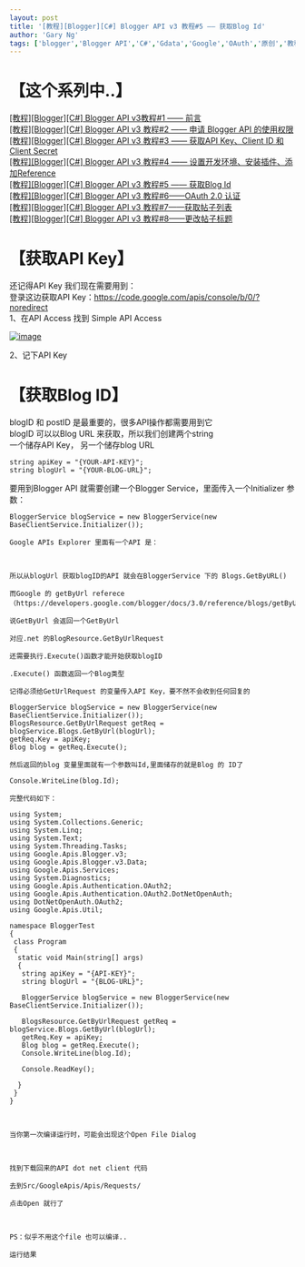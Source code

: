 ```yaml
---
layout: post
title: '[教程][Blogger][C#] Blogger API v3 教程#5 —— 获取Blog Id'
author: 'Gary Ng'
tags: ['blogger','Blogger API','C#','Gdata','Google','OAuth','原创','教程']
---
```


# 【这个系列中..】

[[教程][Blogger][C\#] Blogger API v3教程\#1 ——
前言](http://garyngzhongbo.blogspot.com/2013/10/bloggerc-blogger-api-v31.html)  
 [[教程][Blogger][C\#] Blogger API v3 教程\#2 —— 申请 Blogger API
的使用权限](http://garyngzhongbo.blogspot.com/2013/10/bloggerc-blogger-api-v3-2-blogger-api.html)  
 [[教程][Blogger][C\#] Blogger API v3 教程\#3 —— 获取API Key、Client ID
和 Client
Secret](http://garyngzhongbo.blogspot.com/2013/10/bloggerc-blogger-api-v3-3-api-keyclient.html)  
 [[教程][Blogger][C\#] Blogger API v3 教程\#4 ——
设置开发环境、安装插件、添加Reference](http://garyngzhongbo.blogspot.com/2013/10/bloggerc-blogger-api-v3-4-reference.html)  
 [[教程][Blogger][C\#] Blogger API v3 教程\#5 —— 获取Blog
Id](http://garyngzhongbo.blogspot.com/2013/10/bloggerc-blogger-api-v3-5-blog-id.html)  
 [[教程][Blogger][C\#] Blogger API v3 教程\#6——OAuth 2.0
认证](http://garyngzhongbo.blogspot.com/2013/10/bloggerc-blogger-api-v3-6oauth-20.html)  
 [[教程][Blogger][C\#] Blogger API v3
教程\#7——获取帖子列表](http://garyngzhongbo.blogspot.com/2013/10/bloggerc-blogger-api-v3-7.html)  
 [[教程][Blogger][C\#] Blogger API v3
教程\#8——更改帖子标题](http://garyngzhongbo.blogspot.com/2013/10/bloggerc-blogger-api-v3-8.html)  
  

# 【获取API Key】

还记得API Key 我们现在需要用到：  
 登录这边获取API
Key：<https://code.google.com/apis/console/b/0/?noredirect>  
 1、在API Access 找到 Simple API Access  

[![image](http://lh6.ggpht.com/-Bkim7AjL0ic/UldGGxb__WI/AAAAAAAAFCo/3ZEMsKoKyaA/image_thumb%25255B1%25255D.png?imgmax=800 "image")](http://lh6.ggpht.com/-px10YytHTG8/UldGGdkV_vI/AAAAAAAAFCg/NNQ5_debJqE/s1600-h/image%25255B5%25255D.png)  
  
 2、记下API Key  
  

# 【获取Blog ID】

blogID 和 postID 是最重要的，很多API操作都需要用到它  
 blogID 可以以Blog URL 来获取，所以我们创建两个string  
 一个储存API Key， 另一个储存blog URL  

```
string apiKey = "{YOUR-API-KEY}";
string blogUrl = "{YOUR-BLOG-URL}";
```

  

要用到Blogger API 就需要创建一个Blogger Service，里面传入一个Initializer
参数：  

```
BloggerService blogService = new BloggerService(new BaseClientService.Initializer()); 
```

    Google APIs Explorer 里面有一个API 是：

     

    所以从blogUrl 获取blogID的API 就会在BloggerService 下的 Blogs.GetByURL()

    而Google 的 getByUrl referece（https://developers.google.com/blogger/docs/3.0/reference/blogs/getByUrl）

    说GetByUrl 会返回一个GetByUrl

    对应.net 的BlogResource.GetByUrlRequest

    还需要执行.Execute()函数才能开始获取blogID

    .Execute() 函数返回一个Blog类型

    记得必须给GetUrlRequest 的变量传入API Key，要不然不会收到任何回复的

```
BloggerService blogService = new BloggerService(new BaseClientService.Initializer());
BlogsResource.GetByUrlRequest getReq = blogService.Blogs.GetByUrl(blogUrl);
getReq.Key = apiKey;
Blog blog = getReq.Execute();
```

    然后返回的blog 变量里面就有一个参数叫Id,里面储存的就是Blog 的 ID了

```
Console.WriteLine(blog.Id);
```

    完整代码如下：

```
using System;
using System.Collections.Generic;
using System.Linq;
using System.Text;
using System.Threading.Tasks;
using Google.Apis.Blogger.v3;
using Google.Apis.Blogger.v3.Data;
using Google.Apis.Services;
using System.Diagnostics;
using Google.Apis.Authentication.OAuth2;
using Google.Apis.Authentication.OAuth2.DotNetOpenAuth;
using DotNetOpenAuth.OAuth2;
using Google.Apis.Util;

namespace BloggerTest
{
 class Program
 {
  static void Main(string[] args)
  {
   string apiKey = "{API-KEY}";
   string blogUrl = "{BLOG-URL}";

   BloggerService blogService = new BloggerService(new BaseClientService.Initializer());

   BlogsResource.GetByUrlRequest getReq = blogService.Blogs.GetByUrl(blogUrl);
   getReq.Key = apiKey;
   Blog blog = getReq.Execute();
   Console.WriteLine(blog.Id);

   Console.ReadKey();

  }
 }
}
```

  
  
  

     

    当你第一次编译运行时，可能会出现这个Open File Dialog

     

    找到下载回来的API dot net client 代码

    去到Src/GoogleApis/Apis/Requests/

    点击Open 就行了

     

    PS：似乎不用这个file 也可以编译..

    运行结果

     
